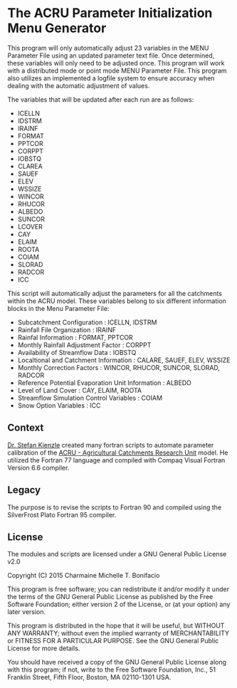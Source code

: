 # The ACRU Parameter Initialization Menu Generator

This program will only automatically adjust 23 variables in the MENU Parameter File using an updated parameter text file. Once determined, these variables will only need to be adjusted once. This program will work with a distributed mode or point mode MENU Parameter File. This program also utilizes an implemented a logfile system to ensure accuracy when dealing with the automatic adjustment of values.

The variables that will be updated after each run are as follows:

 - ICELLN
 - IDSTRM
 - IRAINF
 - FORMAT
 - PPTCOR
 - CORPPT
 - IOBSTQ
 - CLAREA
 - SAUEF
 - ELEV
 - WSSIZE
 - WINCOR
 - RHUCOR
 - ALBEDO
 - SUNCOR
 - LCOVER
 - CAY
 - ELAIM
 - ROOTA
 - COIAM
 - SLORAD
 - RADCOR
 - ICC

This script will automatically adjust the parameters for all the catchments within the ACRU model. These variables belong to six different information blocks in the Menu Parameter File:

 - Subcatchment Configuration : ICELLN, IDSTRM
 - Rainfall File Organization : IRAINF
 - Rainfal Information : FORMAT, PPTCOR
 - Monthly Rainfall Adjustment Factor : CORPPT
 - Availability of Streamflow Data : IOBSTQ
 - Localtional and Catchment Information : CALARE, SAUEF, ELEV, WSSIZE
 - Monthly Correction Factors : WINCOR, RHUCOR, SUNCOR, SLORAD, RADCOR
 - Reference Potential Evaporation Unit Information : ALBEDO
 - Level of Land Cover : CAY, ELAIM, ROOTA
 - Streamflow Simulation Control Variables : COIAM
 - Snow Option Variables : ICC

## Context

[Dr. Stefan Kienzle](http://people.uleth.ca/~stefan.kienzle/) created many fortran scripts to automate parameter calibration of the [ACRU - Agricultural Catchments Research Unit](http://unfccc.int/adaptation/nairobi_work_programme/knowledge_resources_and_publications/items/5299.php) model. He utilized the Fortran 77 language and compiled with Compaq Visual Fortran Version 6.6 compiler.

## Legacy

The purpose is to revise the scripts to Fortran 90 and compiled using the SilverFrost Plato Fortran 95 compiler.

## License

The modules and scripts are licensed under a GNU General Public License v2.0

Copyright (C) 2015 Charmaine Michelle T. Bonifacio

This program is free software; you can redistribute it and/or modify it under the terms of the GNU General Public License as published by the Free Software Foundation; either version 2 of the License, or (at your option) any later version.

This program is distributed in the hope that it will be useful, but WITHOUT ANY WARRANTY; without even the implied warranty of MERCHANTABILITY or FITNESS FOR A PARTICULAR PURPOSE. See the GNU General Public License for more details.

You should have received a copy of the GNU General Public License along with this program; if not, write to the Free Software Foundation, Inc., 51 Franklin Street, Fifth Floor, Boston, MA 02110-1301 USA.
